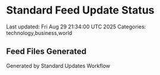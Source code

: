 # Standard Feed Update Status
Last updated: Fri Aug 29 21:34:00 UTC 2025
Categories: technology,business,world

## Feed Files Generated

Generated by Standard Updates Workflow
